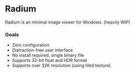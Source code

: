 # Radium
Radium is an minimal image viewer for Windows. (heavily WIP)

### Goals
- Zero configuration
- Distraction-free user interface
- No install required, single binary file
- Supports 32-bit float and HDR format
- Supports over 32K resolution (using tiled texture)

